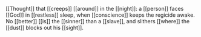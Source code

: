 [[Thought]] that [[creeps]] [[around]] in the [[night]]: a [[person]] faces [[God]] in [[restless]] sleep, when [[conscience]] keeps the regicide awake. No [[better]] [[is]] the [[sinner]] than a [[slave]], and slithers [[where]] the [[dust]] blocks out his [[sight]].  